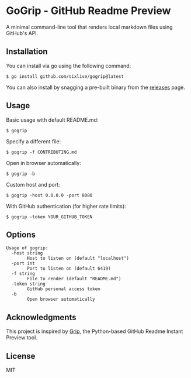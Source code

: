 # GoGrip - GitHub Readme Preview

A minimal command-line tool that renders local markdown files using GitHub's API.

## Installation

You can install via go using the following command:

```console
$ go install github.com/sixlive/gogrip@latest
```

You can also install by snagging a pre-built binary from the [releases](https://github.com/sixlive/gogrip/releases) page.

## Usage

Basic usage with default README.md:
```console
$ gogrip
```

Specify a different file:
```console
$ gogrip -f CONTRIBUTING.md
```

Open in browser automatically:
```console
$ gogrip -b
```

Custom host and port:
```console
$ gogrip -host 0.0.0.0 -port 8080
```

With GitHub authentication (for higher rate limits):
```console
$ gogrip -token YOUR_GITHUB_TOKEN
```

## Options

```
Usage of gogrip:
  -host string
        Host to listen on (default "localhost")
  -port int
        Port to listen on (default 6419)
  -f string
        File to render (default "README.md")
  -token string
        GitHub personal access token
  -b    
        Open browser automatically
```

## Acknowledgments

This project is inspired by [Grip](https://github.com/joeyespo/grip), the Python-based GitHub Readme Instant Preview tool.

## License

MIT
